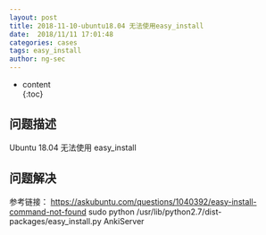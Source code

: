 ```yaml
---
layout: post  
title: 2018-11-10-ubuntu18.04 无法使用easy_install
date:  2018/11/11 17:01:48 
categories: cases
tags: easy_install 
author: ng-sec  
---
```


* content  
{:toc}

## 问题描述
Ubuntu 18.04 无法使用 easy_install
## 问题解决


参考链接：
https://askubuntu.com/questions/1040392/easy-install-command-not-found
sudo python /usr/lib/python2.7/dist-packages/easy_install.py AnkiServer
